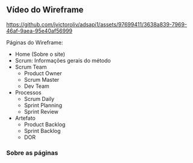 ## Vídeo do Wireframe

https://github.com/jvictoroliv/adsapi1/assets/97699411/3638a839-7969-46af-9aea-95e40af56999

 Páginas do Wireframe:
 - Home (Sobre o site)
 - Scrum: Informações gerais do método
 - Scrum Team
   - Product Owner
   - Scrum Master
   - Dev Team
 - Processos
   - Scrum Daily
   - Sprint Planning
   - Sprint Review
 - Artefato
   - Product Backlog
   - Sprint Backlog
   - DOR

### Sobre as páginas




